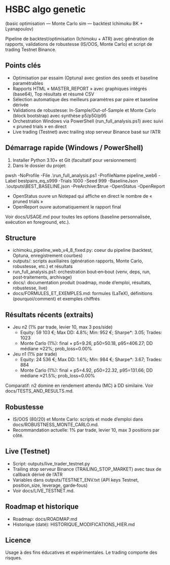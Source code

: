 HSBC algo genetic
=================

(basic optimisation — Monte Carlo sim — backtest Ichimoku BK + Lyanapoulov)

Pipeline de backtest/optimisation (Ichimoku + ATR) avec génération de rapports, validations de robustesse (IS/OOS, Monte Carlo) et script de trading Testnet Binance.

Points clés
-----------
- Optimisation par essaim (Optuna) avec gestion des seeds et baseline paramétrables
- Rapports HTML « MASTER_REPORT » avec graphiques intégrés (base64), Top résultats et résumé CSV
- Sélection automatique des meilleurs paramètres par paire et baseline dérivée
- Validations de robustesse: In-Sample/Out-of-Sample et Monte Carlo (block bootstrap) avec synthèse p5/p50/p95
- Orchestration Windows via PowerShell (run_full_analysis.ps1) avec suivi « pruned trials » en direct
- Live trading (Testnet) avec trailing stop serveur Binance basé sur l’ATR

Démarrage rapide (Windows / PowerShell)
--------------------------------------
1) Installer Python 3.10+ et Git (facultatif pour versionnement)
2) Dans le dossier du projet:

pwsh -NoProfile -File .\run_full_analysis.ps1 -ProfileName pipeline_web6 -Label bestpairs_eq_s999 -Trials 1000 -Seed 999 -BaselineJson .\outputs\BEST_BASELINE.json -PreArchive:$true -OpenStatus -OpenReport

- OpenStatus ouvre un Notepad qui affiche en direct le nombre de « pruned trials »
- OpenReport ouvre automatiquement le rapport final

Voir docs/USAGE.md pour toutes les options (baseline personnalisée, exécution en foreground, etc.).

Structure
---------
- ichimoku_pipeline_web_v4_8_fixed.py: coeur du pipeline (backtest, Optuna, enregistrement courbes)
- outputs/: scripts auxiliaires (génération rapports, Monte Carlo, robustesse, etc.) et résultats
- run_full_analysis.ps1: orchestration bout‑en‑bout (venv, deps, run, post‑traitements, archivage)
- docs/: documentation produit (roadmap, mode d’emploi, résultats, robustesse, live)
 - docs/FORMULES_ET_EXEMPLES.md: formules (LaTeX), définitions (pourquoi/comment) et exemples chiffrés

Résultats récents (extraits)
----------------------------
- Jeu n2 (1% par trade, levier 10, max 3 pos/side)
  - Equity: 59 103 €; Max DD: 4.8%; Min: 952 €; Sharpe*: 3.05; Trades: 1023
  - Monte Carlo (1%): final × p5=9.26, p50=50.18, p95=406.27; DD médiane ≈22%; prob_loss=0.00%
- Jeu n1 (1% par trade)
  - Equity: 24 536 €; Max DD: 1.6%; Min: 984 €; Sharpe*: 3.67; Trades: 884
  - Monte Carlo (1%): final × p5=4.92, p50=22.32, p95=131.66; DD médiane ≈21.5%; prob_loss=0.00%

Comparatif: n2 domine en rendement attendu (MC) à DD similaire. Voir docs/TESTS_AND_RESULTS.md.

Robustesse
----------
- IS/OOS (80/20) et Monte Carlo: scripts et mode d’emploi dans docs/ROBUSTNESS_MONTE_CARLO.md.
- Recommandation actuelle: 1% par trade, levier 10, max 3 positions par côté.

Live (Testnet)
--------------
- Script: outputs/live_trader_testnet.py
- Trailing stop serveur Binance (TRAILING_STOP_MARKET) avec taux de callback dérivé de l’ATR
- Variables dans outputs/TESTNET_ENV.txt (API keys Testnet, position_size, leverage, garde‑fous)
- Voir docs/LIVE_TESTNET.md.

Roadmap et historique
---------------------
- Roadmap: docs/ROADMAP.md
- Historique (daté): HISTORIQUE_MODIFICATIONS_HIER.md

Licence
-------
Usage à des fins éducatives et expérimentales. Le trading comporte des risques.


